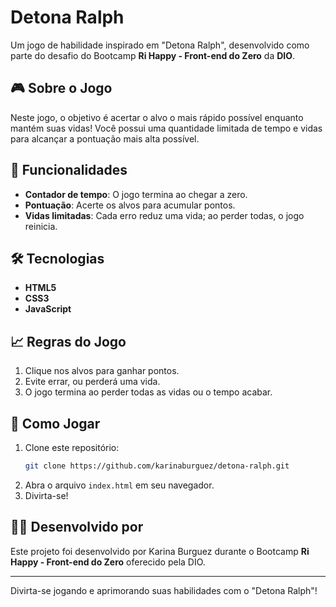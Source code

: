 # Detona Ralph

Um jogo de habilidade inspirado em "Detona Ralph", desenvolvido como parte do desafio do Bootcamp **Ri Happy - Front-end do Zero** da **DIO**.

## 🎮 Sobre o Jogo

Neste jogo, o objetivo é acertar o alvo o mais rápido possível enquanto mantém suas vidas! Você possui uma quantidade limitada de tempo e vidas para alcançar a pontuação mais alta possível.

## 🚀 Funcionalidades

- **Contador de tempo**: O jogo termina ao chegar a zero.
- **Pontuação**: Acerte os alvos para acumular pontos.
- **Vidas limitadas**: Cada erro reduz uma vida; ao perder todas, o jogo reinicia.

## 🛠️ Tecnologias

- **HTML5**
- **CSS3**
- **JavaScript**

## 📈 Regras do Jogo

1. Clique nos alvos para ganhar pontos.
2. Evite errar, ou perderá uma vida.
3. O jogo termina ao perder todas as vidas ou o tempo acabar.

## 🎨 Como Jogar

1. Clone este repositório:
   ```bash
   git clone https://github.com/karinaburguez/detona-ralph.git
   ```
2. Abra o arquivo `index.html` em seu navegador.
3. Divirta-se!

## 👩‍💻 Desenvolvido por

Este projeto foi desenvolvido por Karina Burguez durante o Bootcamp **Ri Happy - Front-end do Zero** oferecido pela DIO.

---

Divirta-se jogando e aprimorando suas habilidades com o "Detona Ralph"!
